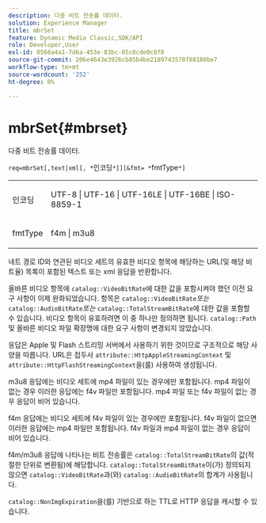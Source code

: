 ```yaml
---
description: 다중 비트 전송률 데이터.
solution: Experience Manager
title: mbrSet
feature: Dynamic Media Classic,SDK/API
role: Developer,User
exl-id: 0568a4a1-7d6a-453e-83bc-05c0cde0c0f8
source-git-commit: 206e4643e3926cb85b4be2189743578f88180be7
workflow-type: tm+mt
source-wordcount: '252'
ht-degree: 0%

---
```


# mbrSet{#mbrset}

다중 비트 전송률 데이터.

`req=mbrSet[,text|xml[, *`인코딩`*]][&fmt= *`fmtType`*]`

<table id="simpletable_D2B8704E09B34337870A257CD7CB5C56"> 
 <tr class="strow"> 
  <td class="stentry"> <p><span class="codeph"><span class="varname"> 인코딩</span></span> </p> </td> 
  <td class="stentry"> <p><span class="codeph"> UTF-8 | UTF-16 | UTF-16LE | UTF-16BE | ISO-8859-1</span> </p></td> 
 </tr> 
 <tr class="strow"> 
  <td class="stentry"> <p><span class="codeph"><span class="varname"> fmtType</span></span> </p></td> 
  <td class="stentry"> <p><span class="codeph"> f4m | m3u8</span> </p></td> 
 </tr> 
</table>

네트 경로 ID와 연관된 비디오 세트의 유효한 비디오 항목에 해당하는 URL(및 해당 비트율) 목록이 포함된 텍스트 또는 xml 응답을 반환합니다.

올바른 비디오 항목에 `catalog::VideoBitRate`에 대한 값을 포함시켜야 했던 이전 요구 사항이 이제 완화되었습니다. 항목은 `catalog::VideoBitRate`*또는* `catalog::AudioBitRate`*또는* `catalog::TotalStreamBitRate`에 대한 값을 포함할 수 있습니다. 비디오 항목이 유효하려면 이 중 하나만 정의하면 됩니다. `catalog::Path` 및 올바른 비디오 파일 확장명에 대한 요구 사항이 변경되지 않았습니다.

응답은 Apple 및 Flash 스트리밍 서버에서 사용하기 위한 것이므로 구조적으로 해당 사양을 따릅니다. URL은 접두사 `attribute::HttpAppleStreamingContext` 및 `attribute::HttpFlashStreamingContext`을(를) 사용하여 생성됩니다.

m3u8 응답에는 비디오 세트에 mp4 파일이 있는 경우에만 포함됩니다. mp4 파일이 없는 경우 이러한 응답에는 f4v 파일만 포함됩니다. mp4 파일 또는 f4v 파일이 없는 경우 응답이 비어 있습니다.

f4m 응답에는 비디오 세트에 f4v 파일이 있는 경우에만 포함됩니다. f4v 파일이 없으면 이러한 응답에는 mp4 파일만 포함됩니다. f4v 파일과 mp4 파일이 없는 경우 응답이 비어 있습니다.

f4m/m3u8 응답에 나타나는 비트 전송률은 `catalog::TotalStreamBitRate`의 값(적절한 단위로 변환됨)에 해당합니다. `catalog::TotalStreamBitRate`이(가) 정의되지 않으면 `catalog::VideoBitRate`과(와) `catalog::AudioBitRate`의 합계가 사용됩니다.

`catalog::NonImgExpiration`을(를) 기반으로 하는 TTL로 HTTP 응답을 캐시할 수 있습니다.
